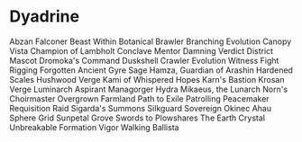 # Dyadrine
Abzan Falconer
Beast Within
Botanical Brawler
Branching Evolution
Canopy Vista
Champion of Lambholt
Conclave Mentor
Damning Verdict
District Mascot
Dromoka's Command
Duskshell Crawler
Evolution Witness
Fight Rigging
Forgotten Ancient
Gyre Sage
Hamza, Guardian of Arashin
Hardened Scales
Hushwood Verge
Kami of Whispered Hopes
Karn's Bastion
Krosan Verge
Luminarch Aspirant
Managorger Hydra
Mikaeus, the Lunarch
Norn's Choirmaster
Overgrown Farmland
Path to Exile
Patrolling Peacemaker
Requisition Raid
Sigarda's Summons
Silkguard
Sovereign Okinec Ahau
Sphere Grid
Sunpetal Grove
Swords to Plowshares
The Earth Crystal
Unbreakable Formation
Vigor
Walking Ballista